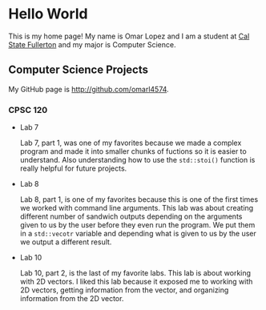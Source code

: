 # Hello World

This is my home page! My name is Omar Lopez and I am a student at [Cal State Fullerton](http://www.fullerton.edu/) and my major is Computer Science.

## Computer Science Projects

My GitHub page is http://github.com/omarl4574.

### CPSC 120

* Lab 7

  Lab 7, part 1, was one of my favorites because we made a complex program and made it into smaller chunks of fuctions so it is easier to understand. Also understanding how to use the ```std::stoi()``` function is really helpful for future projects. 
* Lab 8 

  Lab 8, part 1, is one of my favorites because this is one of the first times we worked with command line arguments. This lab was about creating different number of sandwich outputs depending on the arguments given to us by the user before they even run the program. We put them in a ```std::vecotr``` variable and depending what is given to us by the user we output a different result. 
* Lab 10

  Lab 10, part 2, is the last of my favorite labs. This lab is about working with 2D vectors. I liked this lab because it exposed me to working with 2D vectors, getting information from the vector, and organizing information from the 2D vector.